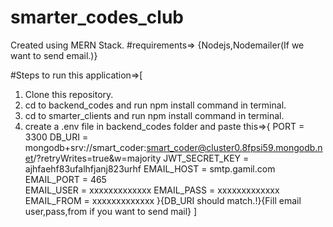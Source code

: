 # smarter_codes_club
Created using MERN Stack.
#requirements=> {Nodejs,Nodemailer(If we want to send email.)}

#Steps to run this application=>[
1. Clone this repository.
2. cd to backend_codes and run npm install command in terminal.
3. cd to smarter_clients and run npm install command in terminal.
4. create a .env file in backend_codes folder and paste this=>{
PORT = 3300
DB_URI = mongodb+srv://smart_coder:smart_coder@cluster0.8fpsi59.mongodb.net/?retryWrites=true&w=majority
JWT_SECRET_KEY = ajhfaehf83ufalhfjanj823urhf
EMAIL_HOST = smtp.gamil.com
EMAIL_PORT = 465  
EMAIL_USER = xxxxxxxxxxxxx
EMAIL_PASS = xxxxxxxxxxxxx
EMAIL_FROM = xxxxxxxxxxxxx
}{DB_URI should match.!}{Fill email user,pass,from if you want to send mail}
]

